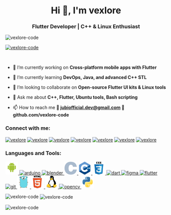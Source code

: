 <h1 align="center">Hi 👋, I'm vexlore</h1>
<h3 align="center">Flutter Developer | C++ & Linux Enthusiast</h3>

<p align="left"> <img src="https://komarev.com/ghpvc/?username=vexlore-code&label=Profile%20views&color=0e75b6&style=flat" alt="vexlore-code" /> </p>

<p align="left"> <a href="https://github.com/ryo-ma/github-profile-trophy"><img src="https://github-profile-trophy.vercel.app/?username=vexlore-code" alt="vexlore-code" /></a> </p>

<p align="left"> <a href="https://twitter.com/" target="blank"><img src="https://img.shields.io/twitter/follow/?logo=twitter&style=for-the-badge" alt="" /></a> </p>

- 🔭 I’m currently working on **Cross-platform mobile apps with Flutter**

- 🌱 I’m currently learning **DevOps, Java, and advanced C++ STL**

- 👯 I’m looking to collaborate on **Open-source Flutter UI kits & Linux tools**

- 💬 Ask me about **C++, Flutter, Ubuntu tools, Bash scripting**

- 📫 How to reach me **📧 jubiofficial.dev@gmail.com 🐙 github.com/vexlore-code**

<h3 align="left">Connect with me:</h3>
<p align="left">
<a href="https://www.codechef.com/users/vexlore" target="blank"><img align="center" src="https://cdn.jsdelivr.net/npm/simple-icons@3.1.0/icons/codechef.svg" alt="vexlore" height="30" width="40" /></a>
<a href="https://www.hackerrank.com/vexlore" target="blank"><img align="center" src="https://raw.githubusercontent.com/rahuldkjain/github-profile-readme-generator/master/src/images/icons/Social/hackerrank.svg" alt="vexlore" height="30" width="40" /></a>
<a href="https://codeforces.com/profile/vexlore" target="blank"><img align="center" src="https://raw.githubusercontent.com/rahuldkjain/github-profile-readme-generator/master/src/images/icons/Social/codeforces.svg" alt="vexlore" height="30" width="40" /></a>
<a href="https://www.leetcode.com/vexlore" target="blank"><img align="center" src="https://raw.githubusercontent.com/rahuldkjain/github-profile-readme-generator/master/src/images/icons/Social/leet-code.svg" alt="vexlore" height="30" width="40" /></a>
<a href="https://www.hackerearth.com/vexlore" target="blank"><img align="center" src="https://raw.githubusercontent.com/rahuldkjain/github-profile-readme-generator/master/src/images/icons/Social/hackerearth.svg" alt="vexlore" height="30" width="40" /></a>
<a href="https://auth.geeksforgeeks.org/user/vexlore" target="blank"><img align="center" src="https://raw.githubusercontent.com/rahuldkjain/github-profile-readme-generator/master/src/images/icons/Social/geeks-for-geeks.svg" alt="vexlore" height="30" width="40" /></a>
<a href="https://www.topcoder.com/members/vexlore" target="blank"><img align="center" src="https://raw.githubusercontent.com/rahuldkjain/github-profile-readme-generator/master/src/images/icons/Social/topcoder.svg" alt="vexlore" height="30" width="40" /></a>
</p>

<h3 align="left">Languages and Tools:</h3>
<p align="left"> <a href="https://developer.android.com" target="_blank" rel="noreferrer"> <img src="https://raw.githubusercontent.com/devicons/devicon/master/icons/android/android-original-wordmark.svg" alt="android" width="40" height="40"/> </a> <a href="https://www.arduino.cc/" target="_blank" rel="noreferrer"> <img src="https://cdn.worldvectorlogo.com/logos/arduino-1.svg" alt="arduino" width="40" height="40"/> </a> <a href="https://www.blender.org/" target="_blank" rel="noreferrer"> <img src="https://download.blender.org/branding/community/blender_community_badge_white.svg" alt="blender" width="40" height="40"/> </a> <a href="https://www.cprogramming.com/" target="_blank" rel="noreferrer"> <img src="https://raw.githubusercontent.com/devicons/devicon/master/icons/c/c-original.svg" alt="c" width="40" height="40"/> </a> <a href="https://www.w3schools.com/cpp/" target="_blank" rel="noreferrer"> <img src="https://raw.githubusercontent.com/devicons/devicon/master/icons/cplusplus/cplusplus-original.svg" alt="cplusplus" width="40" height="40"/> </a> <a href="https://www.w3schools.com/css/" target="_blank" rel="noreferrer"> <img src="https://raw.githubusercontent.com/devicons/devicon/master/icons/css3/css3-original-wordmark.svg" alt="css3" width="40" height="40"/> </a> <a href="https://dart.dev" target="_blank" rel="noreferrer"> <img src="https://www.vectorlogo.zone/logos/dartlang/dartlang-icon.svg" alt="dart" width="40" height="40"/> </a> <a href="https://www.figma.com/" target="_blank" rel="noreferrer"> <img src="https://www.vectorlogo.zone/logos/figma/figma-icon.svg" alt="figma" width="40" height="40"/> </a> <a href="https://flutter.dev" target="_blank" rel="noreferrer"> <img src="https://www.vectorlogo.zone/logos/flutterio/flutterio-icon.svg" alt="flutter" width="40" height="40"/> </a> <a href="https://git-scm.com/" target="_blank" rel="noreferrer"> <img src="https://www.vectorlogo.zone/logos/git-scm/git-scm-icon.svg" alt="git" width="40" height="40"/> </a> <a href="https://golang.org" target="_blank" rel="noreferrer"> <img src="https://raw.githubusercontent.com/devicons/devicon/master/icons/go/go-original.svg" alt="go" width="40" height="40"/> </a> <a href="https://www.w3.org/html/" target="_blank" rel="noreferrer"> <img src="https://raw.githubusercontent.com/devicons/devicon/master/icons/html5/html5-original-wordmark.svg" alt="html5" width="40" height="40"/> </a> <a href="https://www.linux.org/" target="_blank" rel="noreferrer"> <img src="https://raw.githubusercontent.com/devicons/devicon/master/icons/linux/linux-original.svg" alt="linux" width="40" height="40"/> </a> <a href="https://opencv.org/" target="_blank" rel="noreferrer"> <img src="https://www.vectorlogo.zone/logos/opencv/opencv-icon.svg" alt="opencv" width="40" height="40"/> </a> <a href="https://www.python.org" target="_blank" rel="noreferrer"> <img src="https://raw.githubusercontent.com/devicons/devicon/master/icons/python/python-original.svg" alt="python" width="40" height="40"/> </a> </p>

<p><img align="left" src="https://github-readme-stats.vercel.app/api/top-langs?username=vexlore-code&show_icons=true&locale=en&layout=compact" alt="vexlore-code" /></p>

<p>&nbsp;<img align="center" src="https://github-readme-stats.vercel.app/api?username=vexlore-code&show_icons=true&locale=en" alt="vexlore-code" /></p>

<p><img align="center" src="https://github-readme-streak-stats.herokuapp.com/?user=vexlore-code&" alt="vexlore-code" /></p>

